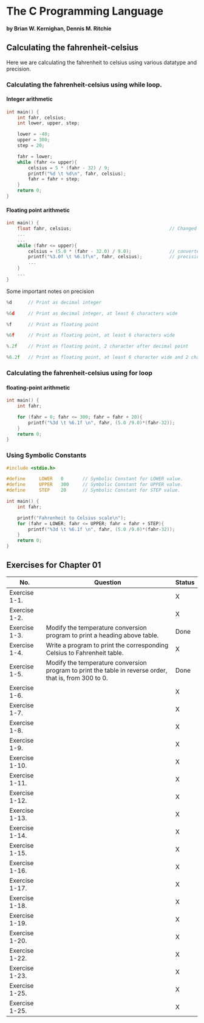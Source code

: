 # The C Programming Language
#### **by Brian W. Kernighan, Dennis M. Ritchie**

## Calculating the fahrenheit-celsius

Here we are calculating the fahrenheit to celsius using various datatype and precision.

### Calculating the fahrenheit-celsius using while loop.

#### Integer arithmetic

```c
int main() {
    int fahr, celsius;
    int lower, upper, step;

    lower = -40;
    upper = 300;
    step = 20;

    fahr = lower;
    while (fahr <= upper){
        celsius = 5 * (fahr - 32) / 9;
        printf("%d \t %d\n", fahr, celsius);
        fahr = fahr + step;
    }
    return 0;
}
```

#### Floating point arithmetic

```c
int main() {
    float fahr, celsius;                                    // Changed the datatype from int to float
    ...
    ...
    while (fahr <= upper){
        celsius = (5.0 * (fahr - 32.0) / 9.0);              // converted integers to floating point values
        printf("%3.0f \t %6.1f\n", fahr, celsius);          // precision expression changed
        ...
    }
    ...
}
```

Some important notes on precision

```c
%d      // Print as decimal integer

%6d     // Print as decimal integer, at least 6 characters wide

%f      // Print as floating point

%6f     // Print as floating point, at least 6 characters wide

%.2f    // Print as floating point, 2 character after decimal point

%6.2f   // Print as floating point, at least 6 character wide and 2 character after decimal point
```

### Calculating the fahrenheit-celsius using for loop

#### floating-point arithmetic
```c
int main() {
    int fahr;

    for (fahr = 0; fahr <= 300; fahr = fahr + 20){
        printf("%3d \t %6.1f \n", fahr, (5.0 /9.0)*(fahr-32));
    }
    return 0;
}
```

### Using Symbolic Constants

```c
#include <stdio.h>

#define     LOWER   0       // Symbolic Constant for LOWER value.
#define     UPPER   300     // Symbolic Constant for UPPER value.
#define     STEP    20      // Symbolic Constant for STEP value.

int main() {
    int fahr;

    printf("Fahrenheit to Celsius scale\n");
    for (fahr = LOWER; fahr <= UPPER; fahr = fahr + STEP){
        printf("%3d \t %6.1f \n", fahr, (5.0 /9.0)*(fahr-32));
    }
    return 0;
}

```

## Exercises for Chapter 01

| No. | Question | Status |
|--- |--- |--- |
| Exercise 1-1. |  | X |
| Exercise 1-2. |  | X |
| Exercise 1-3. | Modify the temperature conversion program to print a heading above table. | Done |
| Exercise 1-4. | Write a program to print the corresponding Celsius to Fahrenheit table. | X |
| Exercise 1-5. | Modify the temperature conversion program to print the table in reverse order, that is, from 300 to 0. | Done |
| Exercise 1-6. |  | X |
| Exercise 1-7. |  | X |
| Exercise 1-8. |  | X |
| Exercise 1-9. |  | X |
| Exercise 1-10. |  | X |
| Exercise 1-11. |  | X |
| Exercise 1-12. |  | X |
| Exercise 1-13. |  | X |
| Exercise 1-14. |  | X |
| Exercise 1-15. |  | X |
| Exercise 1-16. |  | X |
| Exercise 1-17. |  | X |
| Exercise 1-18. |  | X |
| Exercise 1-19. |  | X |
| Exercise 1-20. |  | X |
| Exercise 1-22. |  | X |
| Exercise 1-23. |  | X |
| Exercise 1-25. |  | X |
| Exercise 1-25. |  | X |
